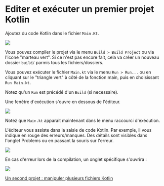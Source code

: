 # Editer et exécuter un premier projet Kotlin

Ajoutez du code Kotlin dans le fichier `Main.Kt`.

![](editor_build_run.png)

Vous pouvez compiler le projet via le menu `Build > Build Project` ou via l'icone "marteau vert". Si ce n'est pas encore fait, cela va créer un nouveau dossier `build/` parmis tous les fichiers/dossiers.

Vous pouvez exécuter le fichier `Main.kt` via le menu `Run > Run...` ou en cliquant sur le "triangle vert" à côté de la fonction main, puis en choisissant `Run Main.kt`.

Notez qu'un `Run` est précédé d'un `Build` (si necessaire).

Une fenêtre d'exécution s'ouvre en dessous de l'éditeur.

![](editor_run_ok.png)

Notez que `Main.kt` apparait maintenant dans le menu raccourci d'exécution. 

L'éditeur vous assiste dans la saisie de code Kotlin. Par exemple, il vous indique en rouge des erreurs/manques.
Des détails sont visibles dans l'onglet Problems ou en passant la souris sur l'erreur.

![](editor_errors.png)

En cas d'erreur lors de la compilation, un onglet spécifique s'ouvrira :

![](editor_build_failed.png)



[Un second projet : manipuler plusieurs fichiers Kotlin](classes.md)
